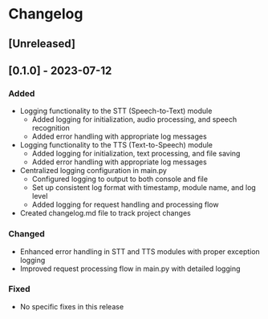 # Changelog

## [Unreleased]

## [0.1.0] - 2023-07-12

### Added
- Logging functionality to the STT (Speech-to-Text) module
  - Added logging for initialization, audio processing, and speech recognition
  - Added error handling with appropriate log messages
- Logging functionality to the TTS (Text-to-Speech) module
  - Added logging for initialization, text processing, and file saving
  - Added error handling with appropriate log messages
- Centralized logging configuration in main.py
  - Configured logging to output to both console and file
  - Set up consistent log format with timestamp, module name, and log level
  - Added logging for request handling and processing flow
- Created changelog.md file to track project changes

### Changed
- Enhanced error handling in STT and TTS modules with proper exception logging
- Improved request processing flow in main.py with detailed logging

### Fixed
- No specific fixes in this release